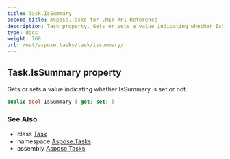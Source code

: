```yaml
---
title: Task.IsSummary
second_title: Aspose.Tasks for .NET API Reference
description: Task property. Gets or sets a value indicating whether IsSummary is set or not
type: docs
weight: 760
url: /net/aspose.tasks/task/issummary/
---
```

## Task.IsSummary property

Gets or sets a value indicating whether IsSummary is set or not.

```csharp
public bool IsSummary { get; set; }
```

### See Also

* class [Task](../)
* namespace [Aspose.Tasks](../../task/)
* assembly [Aspose.Tasks](../../../)


